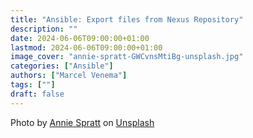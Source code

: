 ```yaml
---
title: "Ansible: Export files from Nexus Repository"
description: ""
date: 2024-06-06T09:00:00+01:00
lastmod: 2024-06-06T09:00:00+01:00
image_cover: "annie-spratt-GWCvnsMtiBg-unsplash.jpg"
categories: ["Ansible"]
authors: ["Marcel Venema"] 
tags: [""]
draft: false
---
```





Photo by <a href="https://unsplash.com/@anniespratt?utm_content=creditCopyText&utm_medium=referral&utm_source=unsplash">Annie Spratt</a> on <a href="https://unsplash.com/photos/photo-of-library-shelves-GWCvnsMtiBg?utm_content=creditCopyText&utm_medium=referral&utm_source=unsplash">Unsplash</a>
  